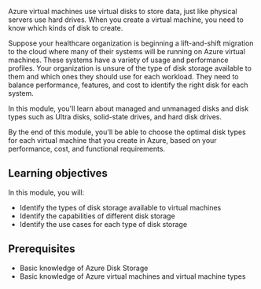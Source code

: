 Azure virtual machines use virtual disks to store data, just like physical servers use hard drives. When you create a virtual machine, you need to know which kinds of disk to create.

Suppose your healthcare organization is beginning a lift-and-shift migration to the cloud where many of their systems will be running on Azure virtual machines. These systems have a variety of usage and performance profiles. Your organization is unsure of the type of disk storage available to them and which ones they should use for each workload. They need to balance performance, features, and cost to identify the right disk for each system.

In this module, you'll learn about managed and unmanaged disks and disk types such as Ultra disks, solid-state drives, and hard disk drives.

By the end of this module, you'll be able to choose the optimal disk types for each virtual machine that you create in Azure, based on your performance, cost, and functional requirements.

## Learning objectives

In this module, you will:

- Identify the types of disk storage available to virtual machines
- Identify the capabilities of different disk storage
- Identify the use cases for each type of disk storage

## Prerequisites

- Basic knowledge of Azure Disk Storage
- Basic knowledge of Azure virtual machines and virtual machine types

